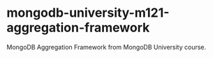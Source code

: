 # mongodb-university-m121-aggregation-framework
MongoDB Aggregation Framework from MongoDB University course.

